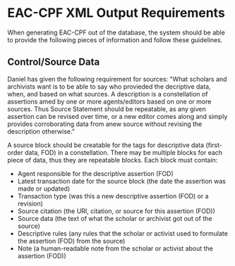 # EAC-CPF XML Output Requirements

When generating EAC-CPF out of the database, the system should be able to provide the following pieces of information and follow these guidelines.

## Control/Source Data

Daniel has given the following requirement for sources: "What scholars and archivists want is to be able to say who provieded the decriptive data, when, and based on what sources. A description is a constellation of assertions amed by one or more agents/editors based on one or more sources. Thus Source Statement should be repeatable, as any given assertion can be revised over time, or a new editor comes along and simply provides corroborating data from anew source without revising the description otherwise."

A source block should be creatable for the tags for descriptive data (first-order data, FOD) in a constellation. There may be multiple blocks for each piece of data, thus they are repeatable blocks.  Each block must contain:

* Agent responsible for the descriptive assertion (FOD)
* Latest transaction date for the source block (the date the assertion was made or updated)
* Transaction type (was this a new descriptive assertion (FOD) or a revision)
* Source citation (the URI, citation, or source for this assertion (FOD))
* Source data (the text of what the scholar or archivist got out of the source)
* Descriptive rules (any rules that the scholar or activist used to formulate the assertion (FOD) from the source)
* Note (a human-readable note from the scholar or activist about the assertion (FOD))
